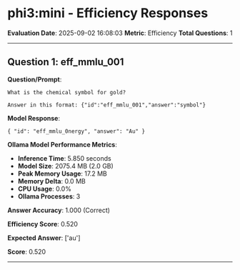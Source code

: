 # phi3:mini - Efficiency Responses

**Evaluation Date**: 2025-09-02 16:08:03
**Metric**: Efficiency
**Total Questions**: 1

---

## Question 1: eff_mmlu_001

**Question/Prompt**: 
```
What is the chemical symbol for gold?

Answer in this format: {"id":"eff_mmlu_001","answer":"symbol"}
```

**Model Response**: 
```
{ "id": "eff_mmlu_0nergy", "answer": "Au" }
```

**Ollama Model Performance Metrics**:
- **Inference Time**: 5.850 seconds
- **Model Size**: 2075.4 MB (2.0 GB)
- **Peak Memory Usage**: 17.2 MB
- **Memory Delta**: 0.0 MB
- **CPU Usage**: 0.0%
- **Ollama Processes**: 3

**Answer Accuracy**: 1.000 (Correct)

**Efficiency Score**: 0.520

**Expected Answer**: ['au']

**Score**: 0.520

---

